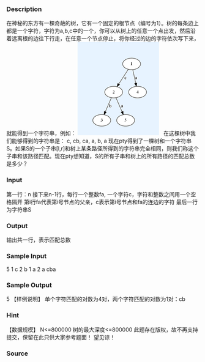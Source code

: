 
### Description
在神秘的东方有一棵奇葩的树，它有一个固定的根节点（编号为1）。树的每条边上都是一个字符，字符为a,b,c中的一个，你可以从树上的任意一个点出发，然后沿着远离根的边往下行走，在任意一个节点停止，将你经过的边的字符依次写下来，就能得到一个字符串，例如：
![](/JudgeOnline/upload/201411/ccc.gif)
 
在这棵树中我们能够得到的字符串是：
c, cb, ca, a, b, a
现在pty得到了一棵树和一个字符串S。如果S的一个子串[l,r]和树上某条路径所得到的字符串完全相同，则我们称这个子串和该路径匹配。现在pty想知道，S的所有子串和树上的所有路径的匹配总数是多少？

### Input
第一行：n
接下来n-1行，每行一个整数fa, 一个字符c，字符和整数之间用一个空格隔开
第i行fa代表第i号节点的父亲，c表示第i号节点和fa的连边的字符
最后一行为字符串S

### Output
输出共一行，表示匹配总数

### Sample Input
5
1 c
2 b
1 a
2 a
cba
### Sample Output
5
【样例说明】
单个字符匹配的对数为4对，两个字符匹配的对数为1对：cb


### Hint
【数据规模】
N<=800000 树的最大深度<=800000 
此题存在版权，故不再支持提交，保留在此只供大家参考题面！ 望见谅！


### Source
